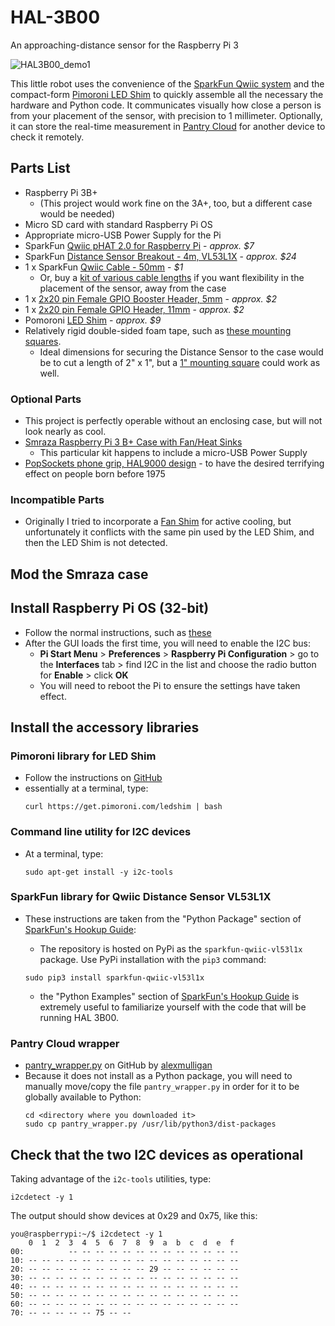 # HAL-3B00
An approaching-distance sensor for the Raspberry Pi 3

![HAL3B00_demo1](https://user-images.githubusercontent.com/84039166/190937533-196f0f39-fb8a-4758-8dfb-87f82211b5ac.gif)

This little robot uses the convenience of the [SparkFun Qwiic system](https://www.sparkfun.com/products/15945) and the compact-form [Pimoroni LED Shim](https://shop.pimoroni.com/products/led-shim) to quickly assemble all the necessary the hardware and Python code. It communicates visually how close a person is from your placement of the sensor, with precision to 1 millimeter. Optionally, it can store the real-time measurement in [Pantry Cloud](https://getpantry.cloud/) for another device to check it remotely.

## Parts List

- Raspberry Pi 3B+
    - (This project would work fine on the 3A+, too, but a different case would be needed)
- Micro SD card with standard Raspberry Pi OS
- Appropriate micro-USB Power Supply for the Pi
- SparkFun [Qwiic pHAT 2.0 for Raspberry Pi](https://www.sparkfun.com/products/15945) - *approx. $7*
- SparkFun [Distance Sensor Breakout - 4m, VL53L1X](https://www.sparkfun.com/products/14722) - *approx. $24*
- 1 x SparkFun [Qwiic Cable - 50mm](https://www.sparkfun.com/products/14426) - *$1*
    - Or, buy a [kit of various cable lengths](https://www.sparkfun.com/products/15081) if you want flexibility in the placement of the sensor, away from the case 
- 1 x [2x20 pin Female GPIO Booster Header, 5mm](https://shop.pimoroni.com/products/booster-header?variant=47414520906) - *approx. $2*
- 1 x [2x20 pin Female GPIO Header, 11mm](https://shop.pimoroni.com/products/2x20-pin-gpio-header-for-raspberry-pi-2-b-a?variant=1132812269) - *approx. $2*
- Pomoroni [LED Shim](https://shop.pimoroni.com/products/led-shim?variant=3136952467466) - *approx. $9*
- Relatively rigid double-sided foam tape, such as [these mounting squares](https://smile.amazon.com/Scotch-Mounting-Squares-6-Squares-111-LRG/dp/B00347A8EY/).
    - Ideal dimensions for securing the Distance Sensor to the case would be to cut a length of 2" x 1", but a [1" mounting square](https://smile.amazon.com/Sc%C3%B3tch-Scotch-Inch-Square-White/dp/B004E2RKL2) could work as well.

### Optional Parts
- This project is perfectly operable without an enclosing case, but will not look nearly as cool.
- [Smraza Raspberry Pi 3 B+ Case with Fan/Heat Sinks](https://smile.amazon.com/Smraza-Raspberry-Heatsinks-Supply-Compatible/dp/B07GKXZH7X)
    - This particular kit happens to include a micro-USB Power Supply
- [PopSockets phone grip, HAL9000 design](https://smile.amazon.com/gp/product/B07V98PLHR/) - to have the desired terrifying effect on people born before 1975
    
### Incompatible Parts

- Originally I tried to incorporate a [Fan Shim](https://shop.pimoroni.com/products/fan-shim?variant=29210095812691) for active cooling, but unfortunately it conflicts with the same pin used by the LED Shim, and then the LED Shim is not detected.

## Mod the Smraza case

## Install Raspberry Pi OS (32-bit)

- Follow the normal instructions, such as [these](https://www.raspberrypi.com/documentation/computers/getting-started.html)
- After the GUI loads the first time, you will need to enable the I2C bus:
    - **Pi Start Menu** > **Preferences** > **Raspberry Pi Configuration** > go to the **Interfaces** tab > find I2C in the list and choose the radio button for **Enable** > click **OK**
    - You will need to reboot the Pi to ensure the settings have taken effect.


## Install the accessory libraries

### Pimoroni library for LED Shim
- Follow the instructions on [GitHub](https://github.com/pimoroni/led-shim)
- essentially at a terminal, type:
    ```
    curl https://get.pimoroni.com/ledshim | bash
    ```

### Command line utility for I2C devices
- At a terminal, type:
    ```
    sudo apt-get install -y i2c-tools
    ```    

### SparkFun library for Qwiic Distance Sensor VL53L1X
- These instructions are taken from the "Python Package" section of [SparkFun's Hookup Guide](https://learn.sparkfun.com/tutorials/qwiic-distance-sensor-vl53l1x-hookup-guide/python-package-overview):
    - The repository is hosted on PyPi as the ```sparkfun-qwiic-vl53l1x``` package. Use PyPi installation with the ```pip3``` command:
    
    ```
    sudo pip3 install sparkfun-qwiic-vl53l1x
    ```    
    - the "Python Examples" section of [SparkFun's Hookup Guide](https://learn.sparkfun.com/tutorials/qwiic-distance-sensor-vl53l1x-hookup-guide/python-examples) is extremely useful to familiarize yourself with the code that will be running HAL 3B00.

### Pantry Cloud wrapper
- [pantry_wrapper.py](https://github.com/alexmulligan/pantry_wrapper) on GitHub by [alexmulligan](https://github.com/alexmulligan)
- Because it does not install as a Python package, you will need to manually move/copy the file ```pantry_wrapper.py``` in order for it to be globally available to Python:
    ```
    cd <directory where you downloaded it>
    sudo cp pantry_wrapper.py /usr/lib/python3/dist-packages
    ```   
    
## Check that the two I2C devices as operational
Taking advantage of the ```i2c-tools``` utilities, type:

```
i2cdetect -y 1
```
    
The output should show devices at 0x29 and 0x75, like this:

```   
you@raspberrypi:~/$ i2cdetect -y 1
    0  1  2  3  4  5  6  7  8  9  a  b  c  d  e  f
00:          -- -- -- -- -- -- -- -- -- -- -- -- --
10: -- -- -- -- -- -- -- -- -- -- -- -- -- -- -- --
20: -- -- -- -- -- -- -- -- -- 29 -- -- -- -- -- --
30: -- -- -- -- -- -- -- -- -- -- -- -- -- -- -- --
40: -- -- -- -- -- -- -- -- -- -- -- -- -- -- -- --
50: -- -- -- -- -- -- -- -- -- -- -- -- -- -- -- --
60: -- -- -- -- -- -- -- -- -- -- -- -- -- -- -- --
70: -- -- -- -- -- 75 -- --
```   
